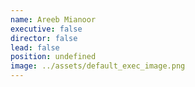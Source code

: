```yaml
---
name: Areeb Mianoor
executive: false
director: false
lead: false
position: undefined
image: ../assets/default_exec_image.png
---
```

